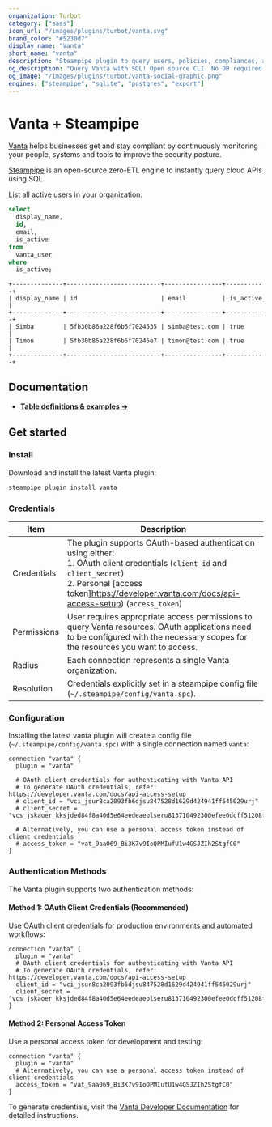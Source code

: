 ```yaml
---
organization: Turbot
category: ["saas"]
icon_url: "/images/plugins/turbot/vanta.svg"
brand_color: "#5230d7"
display_name: "Vanta"
short_name: "vanta"
description: "Steampipe plugin to query users, policies, compliances, and more from your Vanta organization."
og_description: "Query Vanta with SQL! Open source CLI. No DB required."
og_image: "/images/plugins/turbot/vanta-social-graphic.png"
engines: ["steampipe", "sqlite", "postgres", "export"]
---
```


# Vanta + Steampipe

[Vanta](https://www.vanta.com) helps businesses get and stay compliant by continuously monitoring your people, systems and tools to improve the security posture.

[Steampipe](https://steampipe.io) is an open-source zero-ETL engine to instantly query cloud APIs using SQL.

List all active users in your organization:

```sql
select
  display_name,
  id,
  email,
  is_active
from
  vanta_user
where
  is_active;
```

```
+--------------+--------------------------+----------------+-----------+
| display_name | id                       | email          | is_active |
+--------------+--------------------------+----------------+-----------+
| Simba        | 5fb30b86a228f6b6f7024535 | simba@test.com | true      |
| Timon        | 5fb30b86a228f6b6f70245e7 | timon@test.com | true      |
+--------------+--------------------------+----------------+-----------+
```

## Documentation

- **[Table definitions & examples →](/plugins/turbot/vanta/tables)**

## Get started

### Install

Download and install the latest Vanta plugin:

```bash
steampipe plugin install vanta
```

### Credentials

| Item        | Description                                                                                                                                                                                                                      |
| ----------- | -------------------------------------------------------------------------------------------------------------------------------------------------------------------------------------------------------------------------------- |
| Credentials | The plugin supports OAuth-based authentication using either:<br/>1. OAuth client credentials (`client_id` and `client_secret`)<br/>2. Personal [access token]https://developer.vanta.com/docs/api-access-setup) (`access_token`) |
| Permissions | User requires appropriate access permissions to query Vanta resources. OAuth applications need to be configured with the necessary scopes for the resources you want to access.                                                  |
| Radius      | Each connection represents a single Vanta organization.                                                                                                                                                                          |
| Resolution  | Credentials explicitly set in a steampipe config file (`~/.steampipe/config/vanta.spc`).                                                                                                                                         |

### Configuration

Installing the latest vanta plugin will create a config file (`~/.steampipe/config/vanta.spc`) with a single connection named `vanta`:

```hcl
connection "vanta" {
  plugin = "vanta"

  # OAuth client credentials for authenticating with Vanta API
  # To generate OAuth credentials, refer: https://developer.vanta.com/docs/api-access-setup
  # client_id = "vci_jsur8ca2093fb6djsu847528d1629d424941ff545029urj"
  # client_secret = "vcs_jskaoer_kksjded84f8a40d5e64eedeaeolseru813710492300efee0dcff51208f093ujd"

  # Alternatively, you can use a personal access token instead of client credentials
  # access_token = "vat_9aa069_Bi3K7v9IoQPMIufU1w4GSJZIh2StgfC0"
}
```

### Authentication Methods

The Vanta plugin supports two authentication methods:

#### Method 1: OAuth Client Credentials (Recommended)

Use OAuth client credentials for production environments and automated workflows:

```hcl
connection "vanta" {
  plugin = "vanta"
  # OAuth client credentials for authenticating with Vanta API
  # To generate OAuth credentials, refer: https://developer.vanta.com/docs/api-access-setup
  client_id = "vci_jsur8ca2093fb6djsu847528d1629d424941ff545029urj"
  client_secret = "vcs_jskaoer_kksjded84f8a40d5e64eedeaeolseru813710492300efee0dcff51208f093ujd"
}
```

#### Method 2: Personal Access Token

Use a personal access token for development and testing:

```hcl
connection "vanta" {
  plugin = "vanta"
  # Alternatively, you can use a personal access token instead of client credentials
  access_token = "vat_9aa069_Bi3K7v9IoQPMIufU1w4GSJZIh2StgfC0"
}
```

To generate credentials, visit the [Vanta Developer Documentation](https://developer.vanta.com/docs/quick-start) for detailed instructions.
